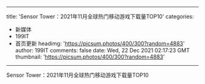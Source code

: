 
---
title: 'Sensor Tower：2021年11月全球热门移动游戏下载量TOP10'
categories: 
 - 新媒体
 - 199IT
 - 首页更新
headimg: 'https://picsum.photos/400/300?random=4883'
author: 199IT
comments: false
date: Wed, 22 Dec 2021 02:17:23 GMT
thumbnail: 'https://picsum.photos/400/300?random=4883'
---

<div>   
Sensor Tower：2021年11月全球热门移动游戏下载量TOP10  
</div>
            